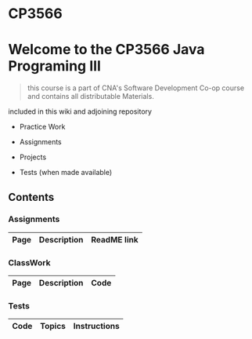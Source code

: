 # CP3566

# Welcome to the CP3566 Java Programing III

> this course is a part of CNA's Software Development Co-op course and contains all distributable Materials.

included in this wiki and adjoining repository

- Practice Work

- Assignments

- Projects

- Tests (when made available)

## Contents

### Assignments

| Page | Description|ReadME link|
|---|---|---|

### ClassWork

| Page |Description| Code |
|---|---|---|

### Tests

| Code | Topics | Instructions |
|---|---|---|
